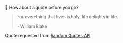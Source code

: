 📣 How about a quote before you go?

> For everything that lives is holy, life delights in life.
>
> <p>- William Blake</p>

Quote requested from [Random Quotes API](https://github.com/lukePeavey/quotable)
